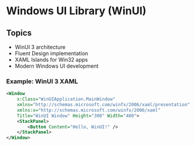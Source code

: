 # Windows UI Library (WinUI)

## Topics
- WinUI 3 architecture
- Fluent Design implementation
- XAML Islands for Win32 apps
- Modern Windows UI development

### Example: WinUI 3 XAML
```xml
<Window
    x:Class="WinUIApplication.MainWindow"
    xmlns="http://schemas.microsoft.com/winfx/2006/xaml/presentation"
    xmlns:x="http://schemas.microsoft.com/winfx/2006/xaml"
    Title="WinUI Window" Height="300" Width="400">
    <StackPanel>
        <Button Content="Hello, WinUI!" />
    </StackPanel>
</Window>
```
